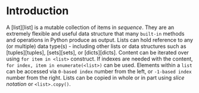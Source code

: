 # Introduction

A [list][list] is a mutable collection of items in _sequence_.
 They are an extremely flexible and useful data structure that many `built-in` methods and operations in Python produce as output.
 Lists can hold reference to any (or multiple) data type(s) - including other lists or data structures such as [tuples][tuples], [sets][sets], or [dicts][dicts].
 Content can be iterated over using `for item in <list>` construct.
 If indexes are needed with the content, `for index, item in enumerate(<list>)` can be used.
 Elements within a `list` can be accessed via `0-based index` number from the left, or `-1-based index` number from the right.
 Lists can be copied in whole or in part using  _slice notation_ or `<list>.copy()`.
 
